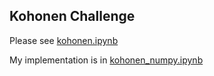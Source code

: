 ## Kohonen Challenge

Please see [kohonen.ipynb](kohonen.ipynb)


My implementation is in [kohonen_numpy.ipynb](kohonen_numpy.ipynb)
